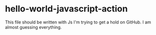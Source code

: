 # hello-world-javascript-action
This file should be written with Js
I'm trying to get a hold on GitHub.
I am almost guessing everything.
